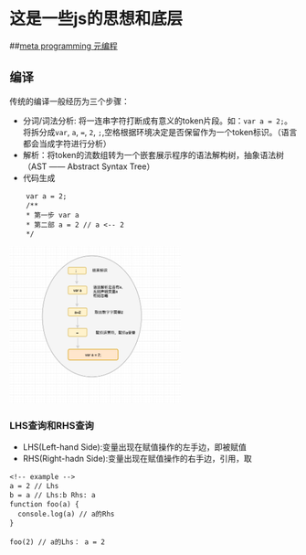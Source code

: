 # 这是一些js的思想和底层

##[meta programming 元编程](/src/js/metaProgramming.md)


## 编译

传统的编译一般经历为三个步骤： 
  * 分词/词法分析: 将一连串字符打断成有意义的token片段。如：`var a = 2;`。将拆分成`var`, `a`, `=`, `2`, `;`,空格根据环境决定是否保留作为一个token标识。（语言都会当成字符进行分析）
  * 解析：将token的流数组转为一个嵌套展示程序的语法解构树，抽象语法树（AST —— Abstract Syntax Tree）
  * 代码生成
  ```
      var a = 2;
      /**
      * 第一步 var a
      * 第二部 a = 2 // a <-- 2
      */
  ```

  <img src="./static/img/ASTVarA=2.png" width="300">

### LHS查询和RHS查询
* LHS(Left-hand Side):变量出现在赋值操作的左手边，即被赋值
* RHS(Right-hadn Side):变量出现在赋值操作的右手边，引用，取
```
<!-- example -->
a = 2 // Lhs
b = a // Lhs:b Rhs: a
function foo(a) {
  console.log(a) // a的Rhs
}

foo(2) // a的Lhs： a = 2
 
```

